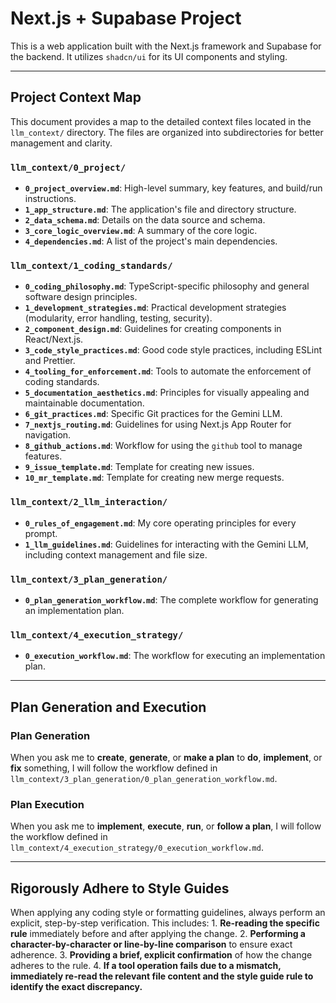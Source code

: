 # Next.js + Supabase Project

This is a web application built with the Next.js framework and Supabase for the backend. It utilizes `shadcn/ui` for its UI components and styling.

---

## Project Context Map

This document provides a map to the detailed context files located in the `llm_context/` directory. The files are organized into subdirectories for better management and clarity.

### `llm_context/0_project/`
*   **`0_project_overview.md`**: High-level summary, key features, and build/run instructions.
*   **`1_app_structure.md`**: The application's file and directory structure.
*   **`2_data_schema.md`**: Details on the data source and schema.
*   **`3_core_logic_overview.md`**: A summary of the core logic.
*   **`4_dependencies.md`**: A list of the project's main dependencies.

### `llm_context/1_coding_standards/`
*   **`0_coding_philosophy.md`**: TypeScript-specific philosophy and general software design principles.
*   **`1_development_strategies.md`**: Practical development strategies (modularity, error handling, testing, security).
*   **`2_component_design.md`**: Guidelines for creating components in React/Next.js.
*   **`3_code_style_practices.md`**: Good code style practices, including ESLint and Prettier.
*   **`4_tooling_for_enforcement.md`**: Tools to automate the enforcement of coding standards.
*   **`5_documentation_aesthetics.md`**: Principles for visually appealing and maintainable documentation.
*   **`6_git_practices.md`**: Specific Git practices for the Gemini LLM.
*   **`7_nextjs_routing.md`**: Guidelines for using Next.js App Router for navigation.
*   **`8_github_actions.md`**: Workflow for using the `github` tool to manage features.
*   **`9_issue_template.md`**: Template for creating new issues.
*   **`10_mr_template.md`**: Template for creating new merge requests.

### `llm_context/2_llm_interaction/`
*   **`0_rules_of_engagement.md`**: My core operating principles for every prompt.
*   **`1_llm_guidelines.md`**: Guidelines for interacting with the Gemini LLM, including context management and file size.

### `llm_context/3_plan_generation/`
*   **`0_plan_generation_workflow.md`**: The complete workflow for generating an implementation plan.

### `llm_context/4_execution_strategy/`
*   **`0_execution_workflow.md`**: The workflow for executing an implementation plan.

---

## Plan Generation and Execution

### Plan Generation

When you ask me to **create**, **generate**, or **make a plan** to **do**, **implement**, or **fix** something, I will follow the workflow defined in `llm_context/3_plan_generation/0_plan_generation_workflow.md`.

### Plan Execution

When you ask me to **implement**, **execute**, **run**, or **follow a plan**, I will follow the workflow defined in `llm_context/4_execution_strategy/0_execution_workflow.md`.

---

## Rigorously Adhere to Style Guides

When applying any coding style or formatting guidelines, always perform an explicit, step-by-step verification. This includes:
    1.  **Re-reading the specific rule** immediately before and after applying the change.
    2.  **Performing a character-by-character or line-by-line comparison** to ensure exact adherence.
    3.  **Providing a brief, explicit confirmation** of how the change adheres to the rule.
    4.  **If a tool operation fails due to a mismatch, immediately re-read the relevant file content and the style guide rule to identify the exact discrepancy.**